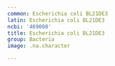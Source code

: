 ```yaml
---
common: Escherichia coli BL21DE3
latin: Escherichia coli BL21DE3
ncbi: '469008'
title: Escherichia coli BL21DE3
group: Bacteria
image: .na.character

---
```

